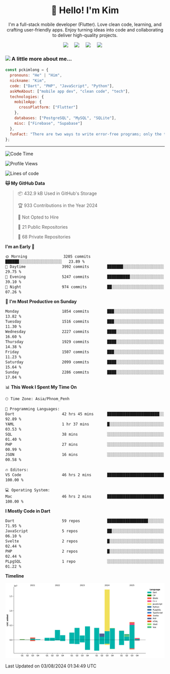 <h1 align="center">👋 Hello! I'm Kim</h1>

<p align="center">
   I'm a full-stack mobile developer (Flutter). Love clean code, learning, and crafting user-friendly apps. Enjoy turning ideas into code and collaborating to deliver high-quality projects.
</p>

<p align="center">
  <a href="mailto:pochkimlong88@gmail.com"><img src="https://img.shields.io/badge/gmail-%23D14836.svg?&style=for-the-badge&logo=gmail&logoColor=white" /></a>&nbsp;&nbsp;&nbsp;&nbsp;
  <a href="https://t.me/pochkimlong/"><img src="https://img.shields.io/badge/telegram-%230077B5.svg?&style=for-the-badge&logo=telegram&logoColor=white" /></a>&nbsp;&nbsp;&nbsp;&nbsp;
  <a href="https://www.youtube.com/@PochKimlong/"><img src="https://img.shields.io/badge/youtube-%23dc2743.svg?&style=for-the-badge&logo=youtube&logoColor=white" /></a>&nbsp;&nbsp;&nbsp;&nbsp;
  <a href="https://www.tiktok.com/@pckimlong/"><img src="https://img.shields.io/badge/tiktok-%23000000.svg?&style=for-the-badge&logo=tiktok&logoColor=white" /></a>&nbsp;&nbsp;&nbsp;&nbsp;
</p>

### <img src="https://media.giphy.com/media/VgCDAzcKvsR6OM0uWg/giphy.gif" width="50"> A little more about me...  

```javascript
const pckimlong = {
  pronouns: "He" | "Him",
  nickname: "Kim",
  code: ["Dart", "PHP", "JavaScript", "Python"],
  askMeAbout: ["mobile app dev", "clean code", "tech"],
  technologies: {
    mobileApp: {
      crossPlatform: ["Flutter"]
    },
    databases: ["PostgreSQL", "MySQL", "SQLite"],
    misc: ["Firebase", "Supabase"]
  },
  funFact: "There are two ways to write error-free programs; only the third one works."
};
```
---

<!--START_SECTION:waka-->
![Code Time](http://img.shields.io/badge/Code%20Time-267%20hrs%2033%20mins-blue)

![Profile Views](http://img.shields.io/badge/Profile%20Views-0-blue)

![Lines of code](https://img.shields.io/badge/From%20Hello%20World%20I%27ve%20Written-25.1%20million%20lines%20of%20code-blue)

**🐱 My GitHub Data** 

> 📦 432.9 kB Used in GitHub's Storage 
 > 
> 🏆 933 Contributions in the Year 2024
 > 
> 🚫 Not Opted to Hire
 > 
> 📜 21 Public Repositories 
 > 
> 🔑 68 Private Repositories 
 > 
**I'm an Early 🐤** 

```text
🌞 Morning                3205 commits        ██████░░░░░░░░░░░░░░░░░░░   23.89 % 
🌆 Daytime                3992 commits        ███████░░░░░░░░░░░░░░░░░░   29.75 % 
🌃 Evening                5247 commits        ██████████░░░░░░░░░░░░░░░   39.10 % 
🌙 Night                  974 commits         ██░░░░░░░░░░░░░░░░░░░░░░░   07.26 % 
```
📅 **I'm Most Productive on Sunday** 

```text
Monday                   1854 commits        ███░░░░░░░░░░░░░░░░░░░░░░   13.82 % 
Tuesday                  1516 commits        ███░░░░░░░░░░░░░░░░░░░░░░   11.30 % 
Wednesday                2227 commits        ████░░░░░░░░░░░░░░░░░░░░░   16.60 % 
Thursday                 1929 commits        ████░░░░░░░░░░░░░░░░░░░░░   14.38 % 
Friday                   1507 commits        ███░░░░░░░░░░░░░░░░░░░░░░   11.23 % 
Saturday                 2099 commits        ████░░░░░░░░░░░░░░░░░░░░░   15.64 % 
Sunday                   2286 commits        ████░░░░░░░░░░░░░░░░░░░░░   17.04 % 
```


📊 **This Week I Spent My Time On** 

```text
🕑︎ Time Zone: Asia/Phnom_Penh

💬 Programming Languages: 
Dart                     42 hrs 45 mins      ███████████████████████░░   92.89 % 
YAML                     1 hr 37 mins        █░░░░░░░░░░░░░░░░░░░░░░░░   03.53 % 
SQL                      38 mins             ░░░░░░░░░░░░░░░░░░░░░░░░░   01.40 % 
PHP                      27 mins             ░░░░░░░░░░░░░░░░░░░░░░░░░   00.99 % 
JSON                     16 mins             ░░░░░░░░░░░░░░░░░░░░░░░░░   00.58 % 

🔥 Editors: 
VS Code                  46 hrs 2 mins       █████████████████████████   100.00 % 

💻 Operating System: 
Mac                      46 hrs 2 mins       █████████████████████████   100.00 % 
```

**I Mostly Code in Dart** 

```text
Dart                     59 repos            ██████████████████░░░░░░░   71.95 % 
JavaScript               5 repos             ██░░░░░░░░░░░░░░░░░░░░░░░   06.10 % 
Svelte                   2 repos             █░░░░░░░░░░░░░░░░░░░░░░░░   02.44 % 
PHP                      2 repos             █░░░░░░░░░░░░░░░░░░░░░░░░   02.44 % 
PLpgSQL                  1 repo              ░░░░░░░░░░░░░░░░░░░░░░░░░   01.22 % 
```



**Timeline**

![Lines of Code chart](https://raw.githubusercontent.com/pckimlong/pckimlong/main/assets/bar_graph.png)


 Last Updated on 03/08/2024 01:34:49 UTC
<!--END_SECTION:waka-->

<!---
PochKimlong/PochKimlong is a ✨ special ✨ repository because its `README.md` (this file) appears on your GitHub profile.
You can click the Preview link to take a look at your changes.
--->
